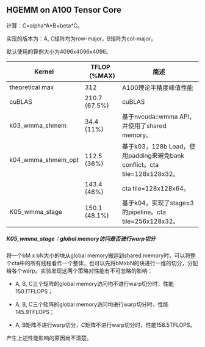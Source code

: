 ##  HGEMM on A100 Tensor Core

计算：C=alpha\*A\*B+beta*C。

实现的版本为：A, C矩阵均为row-major，B矩阵为col-major。

默认使用的算例大小为4096x4096x4096。

| Kernel             | TFLOP（%MAX)  | 简述                                                         |
| ------------------ | ------------- | ------------------------------------------------------------ |
| theoretical max    | 312           | A100理论半精度峰值性能                                       |
| cuBLAS             | 210.7 (67.5%) | cuBLAS                                                       |
| k03_wmma_shmem     | 34.4 (11%)    | 基于nvcuda::wmma API，并使用了shared memory。                |
| k04_wmma_shmem_opt | 112.5 (36%)   | 基于k03，128b Load，使用padding来避免bank conflict。cta tile=128x128x32。 |
|                    | 143.4 (46%)   | cta tile=128x128x64。                                        |
| K05_wmma_stage     | 150.1 (48.1%) | 基于k04，实现了stage=3的pipeline。cta tile=256x128x32。      |

##### K05_wmma_stage：global memory访问是否进行warp切分

将一个bM x bN大小的块从global memory搬运到shared memory时，可以将整个cta中的所有线程看作一个整体，也可以先将bMxbN的块进行一维的切分，分配给各个warp。实验发现这两个策略对性能有不可忽略的影响：

* A, B, C三个矩阵的global memory访问均不进行warp切分时，性能150.1TFLOPS；

* A, B, C三个矩阵的global memory访问均进行warp切分时，性能145.9TFLOPS；
* A, B矩阵不进行warp切分，C矩阵不进行warp切分时，性能158.5TFLOPS。

产生上述性能影响的原因尚不清楚。

